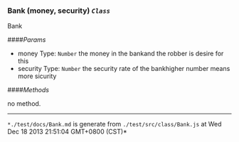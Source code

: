 

### Bank (money, security) *`Class`*

Bank

####*Params*
+ money Type: `Number`  the money in the bankand the robber is desire for this
+ security Type: `Number`  the security rate of the bankhigher number means more sicurity

####*Methods*

no method.



---
`*./test/docs/Bank.md` is generate from `./test/src/class/Bank.js` at Wed Dec 18 2013 21:51:04 GMT+0800 (CST)*